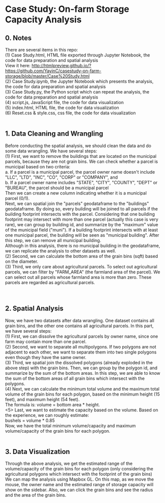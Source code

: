 # Case Study: On-farm Storage Capacity Analysis
## 0. Notes
There are several items in this repo:<br>
(1) Case Study.html, HTML file exported through Jupyter Notebook, the code for data preparation and spatial analysis<br>
View it here: http://htmlpreview.github.io/?https://github.com/YayinC/casestudy-on-farm-storage/blob/master/Case%20Study.html
<br>
(2) Case Study.ipynb, the Jupyter Notebook which presents the analysis, the code for data preparation and spatial analysis<br>
(3) Case Study.py, the Python script which can repeat the analysis, the code for data preparation and spatial analysis<br>
(4) script.js, JavaScript file, the code for data visualization<br>
(5) index.html, HTML file, the code for data visualization<br>
(6) Reset.css & style.css, css file, the code for data visualization <br><br>

## 1. Data Cleaning and Wrangling
Before conducting the spatial analysis, we should clean the data and do some data wrangling. We have several steps:<br>
(1) First, we want to remove the buildings that are located on the municipal parcels, because they are not grain bins. 
We can check whether a parcel is municipal based on two criteria: <br>
a. If a parcel is a municipal parcel, the parcel owner name doesn't include "LLC", "LTD", "INC", "CO", "CORP" or "COMPANY", and<br>
b. If a parcel owner name includes "STATE", "CITY", "COUNTY", "DEPT" or "BUREAU", the parcel should be a municipal parcel<br>
Then we can create a new column indicating whether it is a municipal parcel (0/1). <br>
Next, we can spatial join the "parcels" geodataframe to the "buildings" geodataframe. By doing so, every building will be joined to all parcels
if the building footprint intersects with the parcel. Considering that one building footprint may intersect with more than one parcel (actually this case is very rare), we can group by building id, and summarize by the "maximum" value of the municipal field ("muni"). If a building footprint intersects with at least one municipal parcel, the building will be seen as "municipal building". After this step, we can remove all municipal building. <br>
Although in this analysis, there is no municipal building in the geodataframe, we can replicate the analysis to other datasets as well.<br>
(2) Second, we can calculate the bottom area of the grain bins (sqft) based on the diameter. <br>
(3) Third, we only care about agricultural parcels. To select out agricultural parcels, we can filter by "FARM_AREA" (the farmland area of the parcel). We can select out all parcels whose farmland area is more than zero. These parcels are regarded as agricultural parcels. <br>
<br><br>


## 2. Spatial Analysis
Now, we have two datasets after data wrangling. One dataset contains all grain bins, and the other one contains all agricultural parcels. In this part, we have several steps:<br>
(1) First, we can dissolve the agricultural parcels by owner name, since one farm may contain more than one parcel. <br>
(2) Second, we want to separate all multipolygons. If two polygons are not adjacent to each other, we want to separate them into two single polygons even though they have the same owner.<br>
(3) Third, we spatial join the dissolved polygons (already exploded in the above step) with the grain bins. Then, we can group by the polygon id, and summarize by the sum of the bottom areas. In this step, 
we are able to know the sum of the bottom areas of all grain bins which intersect with the polygons. <br>
(4) Next, we can calculate the minimum total volume and the maximum total volume of the grain bins for each polygon, based on the minimum height (15 feet), and maximum height (54 feet). <br>
The formula is: volume = bottom area * height.<br>
<5> Last, we want to estimate the capacity based on the volume. Based on the experience, we can roughly estimate:<br>
bushels = volume * 0.85<br>
Now, we have the total minimum volume/capacity and maximum volume/capacity of the grain bins for each polygon.<br><br>

## 3. Data Visualization
Through the above analysis, we get the estimated range of the volume/capacity of the grain bins for each polygon 
(only considering the agricultural polygons which intersect with the footprint of the grain bins)<br>
We can map the analysis using Mapbox GL. On this map, as we move the mouse, the owner name and the estimated range of storage capacity will show on the sidebar. Also, we can click the grain bins and see the radius and the area of the grain bins. 
